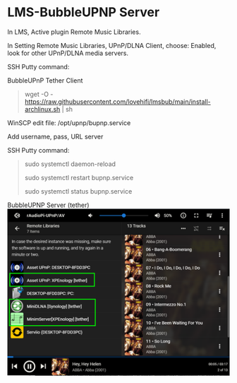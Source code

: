 # LMS-BubbleUPNP Server
In LMS, Active plugin Remote Music Libraries.

In Setting Remote Music Libraries, UPnP/DLNA Client, choose: Enabled, look for other UPnP/DLNA media servers.

SSH Putty command:
> 
BubbleUPnP Tether Client
> wget -O - https://raw.githubusercontent.com/lovehifi/lmsbub/main/install-archlinux.sh | sh
>
WinSCP edit file: /opt/upnp/bupnp.service

Add username, pass, URL server

SSH Putty command:
>
> sudo systemctl daemon-reload
>
> sudo systemctl restart bupnp.service
>
> sudo systemctl status bupnp.service
>

BubbleUPNP Server (tether)
![Screenshot](Screenshot.png)
